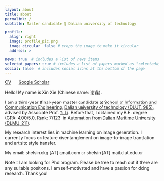 ```yaml
---
layout: about
title: about
permalink: /
subtitle: Master candidate @ Dalian university of technology

profile:
  align: right
  image: profile_pic.png
  image_circular: false # crops the image to make it circular
  address: >

news: true  # includes a list of news items
selected_papers: true # includes a list of papers marked as "selected={true}"
social: false  # includes social icons at the bottom of the page
---
```


[CV](/assets/pdf/Shelsin_CV.pdf) &nbsp;&nbsp;&nbsp;&nbsp; [Google Scholar](https://scholar.google.com/citations?user=-9GQ3rsAAAAJ&hl=en)

Hello! My name is Xin Xie (Chinese name: 谢鑫). 

I am a third-year (final-year) master candidate at [School of Information and Communication Engineering](https://ee.dlut.edu.cn/), [Dalian university of technology (DLUT, 985)](https://en.dlut.edu.cn/), advised by Associate Prof. [Yi Li](http://faculty.dlut.edu.cn/liyi/en/index.htm). Before that, I obtained my B.E. degree (GPA: 4.00/5.0, Rank: 7/123) in Automation from [Dalian Maritime University (DLMU, 211)](http://english.dlmu.edu.cn/).

My research interest lies in machine learning on image generation. I currently focus on feature disentanglement on image-to-image translation and artisitc style transfer.

My email: shelsin.ckg [AT] gmail.com or shelsin [AT] mail.dlut.edu.cn

Note：I am looking for Phd program. Please be free to reach out if there are any suitable positions. I am self-motivated and have a passion for doing research. Thank you!
